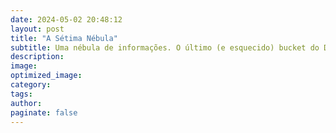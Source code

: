 ```yaml
---
date: 2024-05-02 20:48:12
layout: post
title: "A Sétima Nébula"
subtitle: Uma nébula de informações. O último (e esquecido) bucket do Data Lake. O Batch Load perdido no espaço. Um repositório de artigos sobre dados que talvez possam ajudar alguém a aprender alguma coisa em meio a tantas ferramentas e buzz words.
description:
image:
optimized_image:
category:
tags:
author:
paginate: false
---
```

